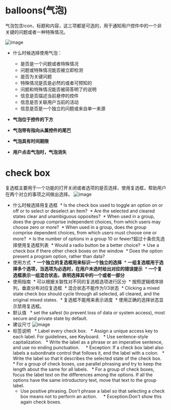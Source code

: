 # balloons(气泡)
气泡包含icon，标题和内容，这三项都是可选的，用于通知用户控件中的一个非关键的问题或者一种特殊情况。

![image](https://i-msdn.sec.s-msft.com/dynimg/IC725160.png)

* 什么时候选择使用气泡：

  * 是否是一个问题或者特殊情况 
  * 问题或特殊情况能否被立即检测
  * 是否为关键问题
  * 特殊情况是否是必然的或者可预知的
  * 问题和特殊情况能否被简答明了的说明
  * 信息是否描述当前悬停的控件
  * 信息是否关联用户当前的活动
  * 信息是否是一个独立的问题或来自单一来源
* **气泡位于控件的下方**
* **气泡带有指向从属控件的尾巴**
* **气泡具有时间期限**
* **用户点击气泡时，气泡消失**

# check box

复选框主要用于一个功能的打开关闭或者选项的是否选择，使用复选框，帮助用户在两个对立的事项之间做出选择。
![image](https://i-msdn.sec.s-msft.com/dynimg/IC725172.png)

* 什么时候选择用复选框
  * Is the check box used to toggle an option on or off or to select or deselect an item?
  * Are the selected and cleared states clear and unambiguous opposites?
  * When used in a group, does the group comprise independent choices, from which users may choose zero or more?
  * When used in a group, does the group comprise dependent choices, from which users must choose one or more?
  * Is the number of options in a group 10 or fewer?超过十条优先选择使用复选框列表
  * Would a radio button be a better choice? 
  * Use a check box if there other check boxes on the window
  * Does the option present a program option, rather than data?
* 使用方式
  * **一个独立的复选框用来标识一个独立的选择**
  * **一组复选框用于选择多个选项，当选项为必选时，在用户未选时给出对应的错误提示**
  * **一个复选框表示一组混合状态，表明选择其中的一个或者一部分**
* 使用指南
  * 可以根据关联性对不同的复选框选项进行区分
  * 按照逻辑顺序排列，垂直分布对应复选框
  * 混合状态不能作为1/3状态
  * Clicking a mixed state check box should cycle through all selected, all cleared, and the original mixed states.
  * 复选框不能用来表示进度
  * 使用正确的选择状态显示禁用复选框。
 * 默认值
   * set the safest (to prevent loss of data or system access), most secure and private state by default.
 * 建议尺寸
 ![image](https://i-msdn.sec.s-msft.com/dynimg/IC725195.png)
 * 标签说明
   * Label every check box.
   * Assign a unique access key to each label. For guidelines, see Keyboard.
   * Use sentence-style capitalization.
   * Write the label as a phrase or an imperative sentence, and use no ending punctuation.
     * Exception: If a check box label also labels a subordinate control that follows it, end the label with a colon.
   * Write the label so that it describes the selected state of the check box.
   * For a group of check boxes, use parallel phrasing and try to keep the length about the same for all labels.
   * For a group of check boxes, focus the label text on the differences among the options. If all the options have the same introductory text, move that text to the group label.
   * Use positive phrasing. Don't phrase a label so that selecting a check box means not to perform an action.
     * Exception:Don't show this <item> again check boxes.
